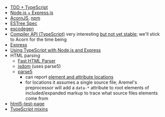 * [TDD + TypeScript](https://itnext.io/testing-with-jest-in-typescript-cc1cd0095421)
* [Node.js + Express.js](https://www.javatpoint.com/expressjs-tutorial)
* [AcornJS](https://github.com/acornjs/acorn), [npm](https://www.npmjs.com/package/acorn)
* [ESTree Spec](https://github.com/estree/estree)
* [escodegen](https://github.com/estools/escodegen)
* [Compiler API (TypeScript)](https://learning-notes.mistermicheels.com/javascript/typescript/compiler-api) very interesting [but not yet stable](https://github.com/Microsoft/TypeScript/wiki/Using-the-Compiler-API); we'll stick to Acorn for the time being
* [Express](http://expressjs.com)
* [Using TypeScript with Node.js and Express](https://blog.logrocket.com/typescript-with-node-js-and-express/)
* HTML parsing
  * [Fast HTML Parser](https://www.npmjs.com/package/node-html-parser)
  * [jsdom](https://www.npmjs.com/package/jsdom) (uses parse5)
  * [parse5](https://www.npmjs.com/package/parse5)
    * can report [element and attribute locations](https://github.com/inikulin/parse5/tree/master/packages/parse5/docs/source-code-location)
    * for locations it assumes a single source file; Aremel's preprocessor will add a `data-*` attribute to root elements of included/expanded markup to trace what source files elements come from
* [html5-test-page](https://github.com/cbracco/html5-test-page/blob/master/index.html)
* [TypeScript mixins](https://www.typescriptlang.org/docs/handbook/mixins.html)

